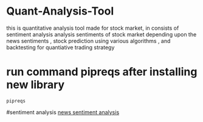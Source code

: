 # Quant-Analysis-Tool
 this is quantitative analysis tool made for stock market, in consists of sentiment analysis analysis sentiments of stock market depending upon the news sentiments , stock prediction using various algorithms , and backtesting for quantiative trading strategy


# run command pipreqs after installing new library
```
pipreqs
```

#sentiment analysis
[news sentiment analysis](readme/sentiment.md)
